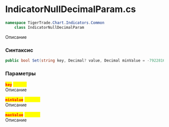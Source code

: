 
# IndicatorNullDecimalParam.cs
```csharp
namespace TigerTrade.Chart.Indicators.Common  
    class IndicatorNullDecimalParam
```

Описание

### Синтаксис
```csharp
public bool Set(string key, Decimal? value, Decimal minValue = -79228162514264337593543950335M, Decimal maxValue = 79228162514264337593543950335M)
```

### Параметры
<mark style="color:red;">**`key`**</mark> <mark style="color:yellow;">`string`</mark>  
 Описание  
  
<mark style="color:red;">**`minValue`**</mark> <mark style="color:yellow;">`Decimal`</mark>  
 Описание  
  
<mark style="color:red;">**`maxValue`**</mark> <mark style="color:yellow;">`Decimal`</mark>  
 Описание  
  

                    
                    